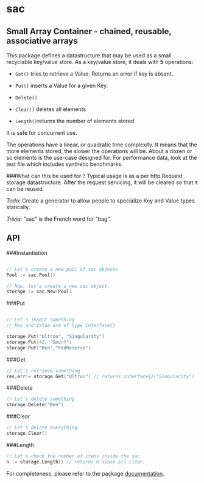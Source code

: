 **sac**
=======

Small Array Container - chained, reusable, associative arrays
-------------------------------------------------------------

This package defines a datastructure that may be used as a small recyclable key/value store.
As a key/value store, it deals with **5** operations:

* `Get()` tries to retrieve a Value. Returns an error if key is absent.  

* `Put()` inserts a Value for a given Key.  

* `Delete() `  

* `Clear()` deletes all elements  

* `Length()`returns the number of elements stored  

It is safe for concurrent use.

The operations have a linear, or quadratic time complexity. 
It means that the more elements stored, the slower the operations will be. 
About a dozen or so elements is the use-case designed for.
For performance data, look at the test file which includes synthetic benchmarks.

###What can this be used for ?
Typical usage is as a per http Request storage datastructure. 
After the request servicing, it will be cleared
so that it can be reused.  


*Todo*: Create a generator to allow people to specialize Key and Value types statically.  

*Trivia*: "sac" is the French word for "bag".

API
---

###Instantiation
``` go

// Let's create a new pool of sac objects
Pool := sac.Pool()

// Now, let's create a new sac object.
storage := sac.New(Pool)
```

###Put
``` go

// Let's insert something
// Key and Value are of type interface{}

storage.Put("Ultron", "Singularity")
storage.Put(42, "Smurf")
storage.Put("Ben","FedReserve")

```

###Get
``` go
// Let's retrieve something
res,err:= storage.Get("Ultron") // returns interface{}("Singularity")

```

###Delete
``` go
// Let's delete something
storage.Delete("Ben")

```

###Clear
``` go
// Let's delete everything
storage.Clear()

```

###Length
``` go
// Let's check the number of items inside the sac
n := storage.Length() // returns 0 since all clear.

```
For completeness, please refer to the package [documentation].

[documentation]:https://godoc.org/github.com/atdiar/sac
